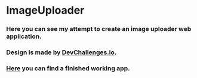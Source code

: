 # ImageUploader
### Here you can see my attempt to create an image uploader web application.
### Design is made by [DevChallenges.io](https://devchallenges.io/challenges/O2iGT9yBd6xZBrOcVirx).
### [Here](https://image-uploader-by-potyoma.herokuapp.com/) you can find a finished working app. 